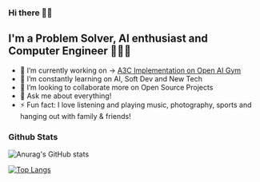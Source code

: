 ### Hi there 👋👾

## I'm a Problem Solver, AI enthusiast and Computer Engineer 🚀🚀🚀

- 🔭 I’m currently working on -> [A3C Implementation on Open AI Gym](https://github.com/msmurgui/a3c-openai-gym)
- 🌱 I’m constantly learning on AI, Soft Dev and New Tech
- 👯 I’m looking to collaborate more on Open Source Projects
- 💬 Ask me about everything!
- ⚡ Fun fact: I love listening and playing music, photography, sports and hanging out with family & friends!

<!-- ### Latest Posts -->
<!-- BLOG-POST-LIST:START -->
<!-- BLOG-POST-LIST:END -->

### Github Stats
![Anurag's GitHub stats](https://github-readme-stats.vercel.app/api?username=msmurgui&count_private=true&hide=stars,prs,contribs&show_icons=true&theme=gruvbox)

[![Top Langs](https://github-readme-stats.vercel.app/api/top-langs/?username=msmurgui&layout=compact)](https://github.com/anuraghazra/github-readme-stats)







